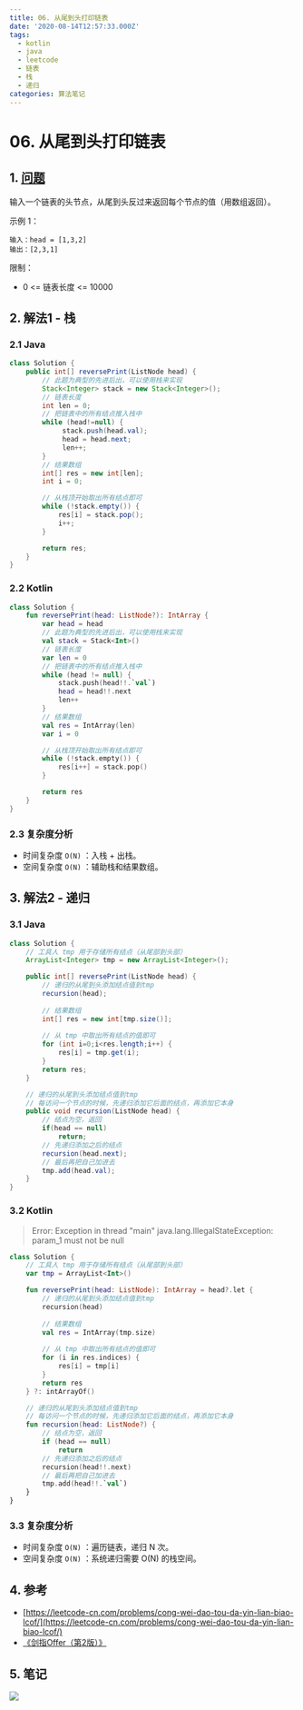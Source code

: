 ```yaml
---
title: 06. 从尾到头打印链表
date: '2020-08-14T12:57:33.000Z'
tags:
  - kotlin
  - java
  - leetcode
  - 链表
  - 栈
  - 递归
categories: 算法笔记
---
```


# 06. 从尾到头打印链表

## 1. [问题](https://leetcode-cn.com/problems/cong-wei-dao-tou-da-yin-lian-biao-lcof/)

输入一个链表的头节点，从尾到头反过来返回每个节点的值（用数组返回）。

示例 1：

```text
输入：head = [1,3,2]
输出：[2,3,1]
```

限制：

* 0 &lt;= 链表长度 &lt;= 10000

## 2. 解法1 - 栈

### 2.1 Java

```java
class Solution {
    public int[] reversePrint(ListNode head) {
        // 此题为典型的先进后出，可以使用栈来实现
        Stack<Integer> stack = new Stack<Integer>();
        // 链表长度
        int len = 0;
        // 把链表中的所有结点推入栈中
        while (head!=null) {
             stack.push(head.val);
             head = head.next;
             len++;
        }
        // 结果数组
        int[] res = new int[len];
        int i = 0;

        // 从栈顶开始取出所有结点即可
        while (!stack.empty()) {
            res[i] = stack.pop();
            i++;
        }

        return res;
    }
}
```

### 2.2 Kotlin

```kotlin
class Solution {
    fun reversePrint(head: ListNode?): IntArray {
        var head = head
        // 此题为典型的先进后出，可以使用栈来实现
        val stack = Stack<Int>()
        // 链表长度
        var len = 0
        // 把链表中的所有结点推入栈中
        while (head != null) {
            stack.push(head!!.`val`)
            head = head!!.next
            len++
        }
        // 结果数组
        val res = IntArray(len)
        var i = 0

        // 从栈顶开始取出所有结点即可
        while (!stack.empty()) {
            res[i++] = stack.pop()
        }

        return res
    }
}
```

### 2.3 复杂度分析

* 时间复杂度 `O(N)` ：入栈 + 出栈。
* 空间复杂度 `O(N)` ：辅助栈和结果数组。

## 3. 解法2 - 递归

### 3.1 Java

```java
class Solution {
    // 工具人 tmp 用于存储所有结点（从尾部到头部）
    ArrayList<Integer> tmp = new ArrayList<Integer>();

    public int[] reversePrint(ListNode head) {
        // 递归的从尾到头添加结点值到tmp
        recursion(head);
        
        // 结果数组
        int[] res = new int[tmp.size()];
        
        // 从 tmp 中取出所有结点的值即可
        for (int i=0;i<res.length;i++) {
            res[i] = tmp.get(i);
        }
        return res;
    }

    // 递归的从尾到头添加结点值到tmp
    // 每访问一个节点的时候，先递归添加它后面的结点，再添加它本身
    public void recursion(ListNode head) {
        // 结点为空，返回
        if(head == null)
            return;
        // 先递归添加之后的结点
        recursion(head.next);
        // 最后再把自己加进去
        tmp.add(head.val);
    }
}
```

### 3.2 Kotlin

> Error: Exception in thread "main" java.lang.IllegalStateException: param\_1 must not be null

```kotlin
class Solution {
    // 工具人 tmp 用于存储所有结点（从尾部到头部）
    var tmp = ArrayList<Int>()

    fun reversePrint(head: ListNode): IntArray = head?.let {
        // 递归的从尾到头添加结点值到tmp
        recursion(head)
        
        // 结果数组
        val res = IntArray(tmp.size)
        
        // 从 tmp 中取出所有结点的值即可
        for (i in res.indices) {
            res[i] = tmp[i]
        }
        return res
    } ?: intArrayOf()

    // 递归的从尾到头添加结点值到tmp
    // 每访问一个节点的时候，先递归添加它后面的结点，再添加它本身
    fun recursion(head: ListNode?) {
        // 结点为空，返回
        if (head == null)
            return
        // 先递归添加之后的结点
        recursion(head!!.next)
        // 最后再把自己加进去
        tmp.add(head!!.`val`)
    }
}
```

### 3.3 复杂度分析

* 时间复杂度 `O(N)` ：遍历链表，递归 N 次。
* 空间复杂度 `O(N)` ：系统递归需要 O\(N\) 的栈空间。

## 4. 参考

* [https://leetcode-cn.com/problems/cong-wei-dao-tou-da-yin-lian-biao-lcof/](https://leetcode-cn.com/problems/cong-wei-dao-tou-da-yin-lian-biao-lcof/)
* [《剑指Offer（第2版）》](https://book.douban.com/subject/27008702/)

## 5. 笔记

![](https://777blog.oss-cn-shanghai.aliyuncs.com/leetcode/lcof-06.jpg)

